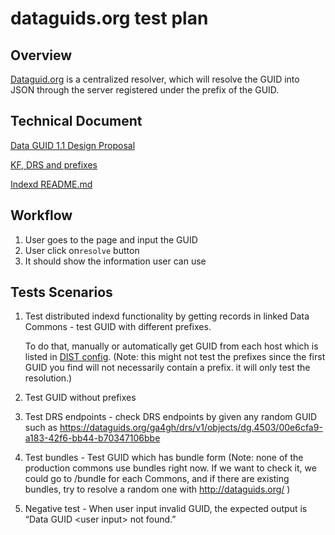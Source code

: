 # dataguids.org test plan

## Overview
[Dataguid.org](https://github.com/uc-cdis/indexd/blob/master/dataguid.org) is a centralized resolver, which will resolve the GUID into JSON through the server registered under the prefix of the GUID.


## Technical Document

[Data GUID 1.1 Design Proposal](https://docs.google.com/document/d/1a3uyq0nz9q538GKtIWUqJSz21kvjdJidNdmuR71_amA/edit#heading=h.wuc075sngqhe)

[KF, DRS and prefixes](https://docs.google.com/document/d/1F2_yxgdTorSIX82oW2aFwSCpMn9-ZGDCxSkfOGrPWLo/edit?usp=sharing)

[Indexd README.md](https://github.com/uc-cdis/indexd/blob/master/README.md)


## Workflow

1. User goes to the page and input the GUID
2. User click on`resolve` button
3. It should show the information user can use

## Tests Scenarios

1. Test distributed indexd functionality by getting records in linked Data Commons - test GUID with different prefixes.

    To do that, manually or automatically get GUID from each host which is listed in [DIST config](https://github.com/uc-cdis/cdis-manifest/blob/master/dataguids.org/manifest.json#L33). (Note: this might not test the prefixes since the first GUID you find will not necessarily contain a prefix. it will only test the resolution.)

2. Test GUID without prefixes
3. Test DRS endpoints - check DRS endpoints by given any random GUID such as https://dataguids.org/ga4gh/drs/v1/objects/dg.4503/00e6cfa9-a183-42f6-bb44-b70347106bbe
4. Test bundles - Test GUID which has bundle form (Note: none of the production commons use bundles right now. If we want to check it, we could go to /bundle for each Commons, and if there are existing bundles, try to resolve a random one with http://dataguids.org/ )
5. Negative test - When user input invalid GUID, the expected output is “Data GUID &lt;user input> not found.”
